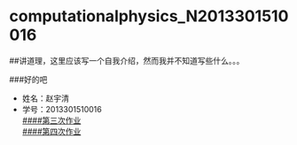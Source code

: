 # computationalphysics_N2013301510016

##讲道理，这里应该写一个自我介绍，然而我并不知道写些什么。。。

###好的吧

- 姓名：赵宇清
- 学号：2013301510016<br/>
[####第三次作业](https://github.com/zhaoyqing/computationalphysics_N2013301510016/blob/master/homework%203.md)<br/>
[####第四次作业](https://github.com/zhaoyqing/computationalphysics_N2013301510016/blob/master/homework4.md)<br/>
